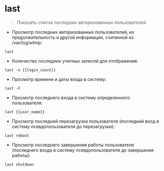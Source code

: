 # last

> Показать список последних авторизованных пользователей

- Просмотр последних авторизованных пользователей, их продолжительность и другой информации, считанной из  /var/log/wtmp:

`last`

- Количество последних учетных записей для отображения:

`last -n {{login_count}}`

- Просмотр времени и даты входа в систему:

`last -F`

- Просмотр последнего входа в систему определенного пользователя:

`last {{user_name}}`

- Просмотр последней перезагрузки пользователя (последний вход в систему псевдопользователя до перезагрузки):

`last reboot`

- Просмотр последнего завершения работы пользователя (последнего входа в систему псевдопользователя до завершения работы):

`last shutdown`

